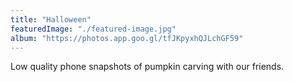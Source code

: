 ```yaml
---
title: "Halloween"
featuredImage: "./featured-image.jpg"
album: "https://photos.app.goo.gl/tfJKpyxhQJLchGF59"
---
```

Low quality phone snapshots of pumpkin carving with our friends.
